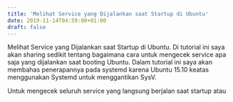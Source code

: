 ```yaml
---
title: 'Melihat Service yang Dijalankan saat Startup di Ubuntu'
date: 2019-11-14T04:59:00+01:00
draft: false
---
```


Melihat Service yang Dijalankan saat Startup di Ubuntu. Di tutorial ini saya akan sharing sedikit tentang bagaimana cara untuk mengecek service apa saja yang dijalankan saat booting Ubuntu. Dalam tutorial ini saya akan membahas penerapannya pada systemd karena Ubuntu 15.10 keatas menggunakan Systemd untuk menggantikan SysV.  
  
Untuk mengecek seluruh service yang langsung berjalan saat startup atau